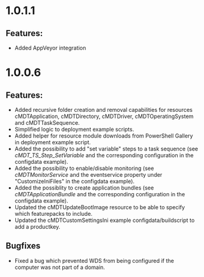 # 1.0.1.1
## Features:
- Added AppVeyor integration

# 1.0.0.6
## Features:
- Added recursive folder creation and removal capabilities for resources cMDTApplication, cMDTDirectory, cMDTDriver, cMDTOperatingSystem and cMDTTaskSequence.
- Simplified logic to deployment example scripts.
- Added helper for resource module downloads from PowerShell Gallery in deployment example script.
- Added the possibility to add "set variable" steps to a task sequence (see _cMDT_TS_Step_SetVariable_ and the corresponding configuration in the configdata example).
- Added the possibility to enable/disable monitoring (see _cMDTMonitorService_ and the eventservice property under "CustomizeIniFiles" in the configdata example).
- Added the possiblity to create application bundles (see _cMDTApplicationBundle_ and the corresponding configuration in the configdata example).
- Updated the cMDTUpdateBootImage resource to be able to specify which featurepacks to include.
- Updated the cMDTCustomSettingsIni example configdata/buildscript to add a productkey.

## Bugfixes
- Fixed a bug which prevented WDS from being configured if the computer was not part of a domain.